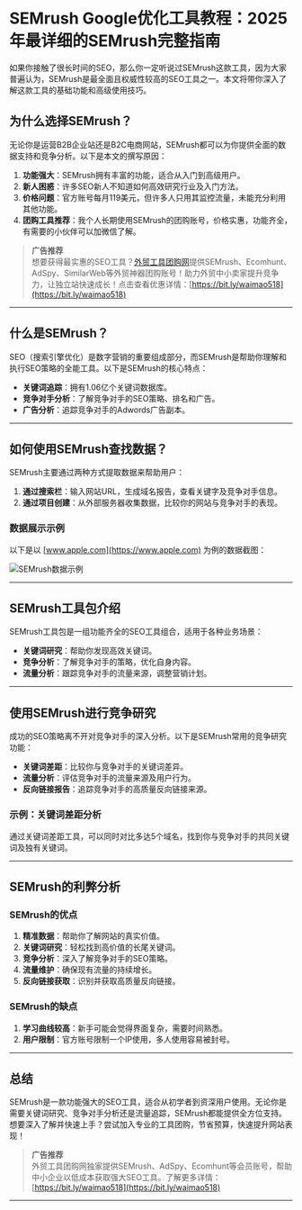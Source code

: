 # SEMrush Google优化工具教程：2025年最详细的SEMrush完整指南

如果你接触了很长时间的SEO，那么你一定听说过SEMrush这款工具，因为大家普遍认为，SEMrush是最全面且权威性较高的SEO工具之一。本文将带你深入了解这款工具的基础功能和高级使用技巧。

## 为什么选择SEMrush？

无论你是运营B2B企业站还是B2C电商网站，SEMrush都可以为你提供全面的数据支持和竞争分析。以下是本文的撰写原因：

1. **功能强大**：SEMrush拥有丰富的功能，适合从入门到高级用户。
2. **新人困惑**：许多SEO新人不知道如何高效研究行业及入门方法。
3. **价格问题**：官方账号每月119美元，但许多人只用其监控流量，未能充分利用其他功能。
4. **团购工具推荐**：我个人长期使用SEMrush的团购账号，价格实惠，功能齐全，有需要的小伙伴可以加微信了解。

> **广告推荐**  
> 想要获得最实惠的SEO工具？[外贸工具团购网](https://bit.ly/waimao518)提供SEMrush、Ecomhunt、AdSpy、SimilarWeb等外贸神器团购账号！助力外贸中小卖家提升竞争力，让独立站快速成长！点击查看优惠详情：[https://bit.ly/waimao518](https://bit.ly/waimao518)

---

## 什么是SEMrush？

SEO（搜索引擎优化）是数字营销的重要组成部分，而SEMrush是帮助你理解和执行SEO策略的全能工具。以下是SEMrush的核心特点：

- **关键词追踪**：拥有1.06亿个关键词数据库。
- **竞争对手分析**：了解竞争对手的SEO策略、排名和广告。
- **广告分析**：追踪竞争对手的Adwords广告副本。

---

## 如何使用SEMrush查找数据？

SEMrush主要通过两种方式提取数据来帮助用户：

1. **通过搜索栏**：输入网站URL，生成域名报告，查看关键字及竞争对手信息。
2. **通过项目创建**：从外部服务器收集数据，比较你的网站与竞争对手的表现。

### 数据展示示例
以下是以 [www.apple.com](https://www.apple.com) 为例的数据截图：

![SEMrush数据示例](https://www.huaqiutong.com/wp-content/uploads/2025/09/sem.jpg)

---

## SEMrush工具包介绍

SEMrush工具包是一组功能齐全的SEO工具组合，适用于各种业务场景：

- **关键词研究**：帮助你发现高效关键词。
- **竞争分析**：了解竞争对手的策略，优化自身内容。
- **流量分析**：跟踪竞争对手的流量来源，调整营销计划。

---

## 使用SEMrush进行竞争研究

成功的SEO策略离不开对竞争对手的深入分析。以下是SEMrush常用的竞争研究功能：

- **关键词差距**：比较你与竞争对手的关键词差异。
- **流量分析**：评估竞争对手的流量来源及用户行为。
- **反向链接报告**：追踪竞争对手的高质量反向链接来源。

### 示例：关键词差距分析
通过关键词差距工具，可以同时对比多达5个域名，找到你与竞争对手的共同关键词及独有关键词。


---

## SEMrush的利弊分析

### SEMrush的优点

1. **精准数据**：帮助你了解网站的真实价值。
2. **关键词研究**：轻松找到高价值的长尾关键词。
3. **竞争分析**：深入了解竞争对手的SEO策略。
4. **流量维护**：确保现有流量的持续增长。
5. **反向链接获取**：识别并获取高质量反向链接。

### SEMrush的缺点

1. **学习曲线较高**：新手可能会觉得界面复杂，需要时间熟悉。
2. **用户限制**：官方账号限制一个IP使用，多人使用容易被封号。

---

## 总结

SEMrush是一款功能强大的SEO工具，适合从初学者到资深用户使用。无论你是需要关键词研究、竞争对手分析还是流量追踪，SEMrush都能提供全方位支持。想要深入了解并快速上手？尝试加入专业的工具团购，节省预算，快速提升网站表现！

> **广告推荐**  
> 外贸工具团购网独家提供SEMrush、AdSpy、Ecomhunt等会员账号，帮助中小企业以低成本获取强大SEO工具。了解更多详情：[https://bit.ly/waimao518](https://bit.ly/waimao518)

---
